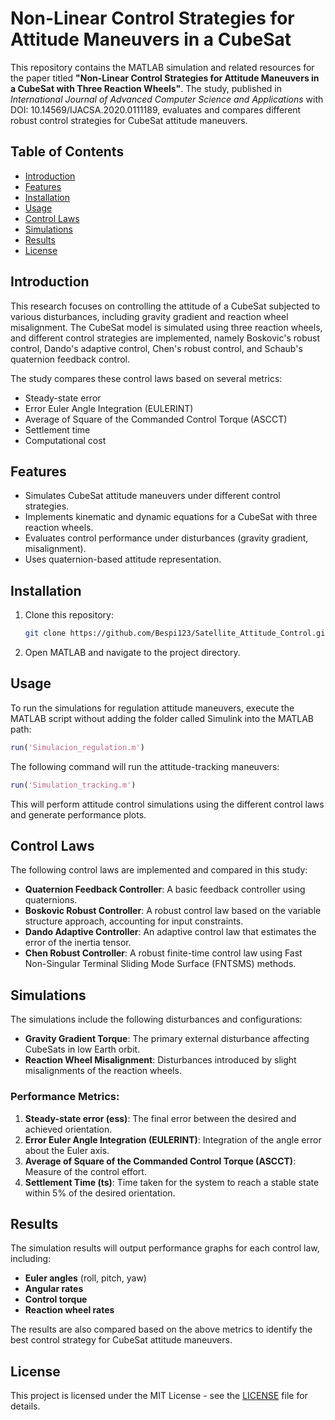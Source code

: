 
# Non-Linear Control Strategies for Attitude Maneuvers in a CubeSat

This repository contains the MATLAB simulation and related resources for the paper titled **"Non-Linear Control Strategies for Attitude Maneuvers in a CubeSat with Three Reaction Wheels"**. The study, published in *International Journal of Advanced Computer Science and Applications* with DOI: 10.14569/IJACSA.2020.0111189, evaluates and compares different robust control strategies for CubeSat attitude maneuvers.

## Table of Contents
- [Introduction](#introduction)
- [Features](#features)
- [Installation](#installation)
- [Usage](#usage)
- [Control Laws](#control-laws)
- [Simulations](#simulations)
- [Results](#results)
- [License](#license)

## Introduction
This research focuses on controlling the attitude of a CubeSat subjected to various disturbances, including gravity gradient and reaction wheel misalignment. The CubeSat model is simulated using three reaction wheels, and different control strategies are implemented, namely Boskovic's robust control, Dando's adaptive control, Chen's robust control, and Schaub's quaternion feedback control.

The study compares these control laws based on several metrics:
- Steady-state error
- Error Euler Angle Integration (EULERINT)
- Average of Square of the Commanded Control Torque (ASCCT)
- Settlement time
- Computational cost

## Features
- Simulates CubeSat attitude maneuvers under different control strategies.
- Implements kinematic and dynamic equations for a CubeSat with three reaction wheels.
- Evaluates control performance under disturbances (gravity gradient, misalignment).
- Uses quaternion-based attitude representation.

## Installation
1. Clone this repository:
   ```bash
   git clone https://github.com/Bespi123/Satellite_Attitude_Control.git
   ```
2. Open MATLAB and navigate to the project directory.

## Usage
To run the simulations for regulation attitude maneuvers, execute the MATLAB script without adding the folder called Simulink into the MATLAB path:

```matlab
run('Simulacion_regulation.m')
```
The following command will run the attitude-tracking maneuvers:
```matlab
run('Simulation_tracking.m')
```
This will perform attitude control simulations using the different control laws and generate performance plots.

## Control Laws
The following control laws are implemented and compared in this study:
- **Quaternion Feedback Controller**: A basic feedback controller using quaternions.
- **Boskovic Robust Controller**: A robust control law based on the variable structure approach, accounting for input constraints.
- **Dando Adaptive Controller**: An adaptive control law that estimates the error of the inertia tensor.
- **Chen Robust Controller**: A robust finite-time control law using Fast Non-Singular Terminal Sliding Mode Surface (FNTSMS) methods.

## Simulations
The simulations include the following disturbances and configurations:
- **Gravity Gradient Torque**: The primary external disturbance affecting CubeSats in low Earth orbit.
- **Reaction Wheel Misalignment**: Disturbances introduced by slight misalignments of the reaction wheels.

### Performance Metrics:
1. **Steady-state error (ess)**: The final error between the desired and achieved orientation.
2. **Error Euler Angle Integration (EULERINT)**: Integration of the angle error about the Euler axis.
3. **Average of Square of the Commanded Control Torque (ASCCT)**: Measure of the control effort.
4. **Settlement Time (ts)**: Time taken for the system to reach a stable state within 5% of the desired orientation.

## Results
The simulation results will output performance graphs for each control law, including:
- **Euler angles** (roll, pitch, yaw)
- **Angular rates**
- **Control torque**
- **Reaction wheel rates**

The results are also compared based on the above metrics to identify the best control strategy for CubeSat attitude maneuvers.

## License
This project is licensed under the MIT License - see the [LICENSE](LICENSE) file for details.
